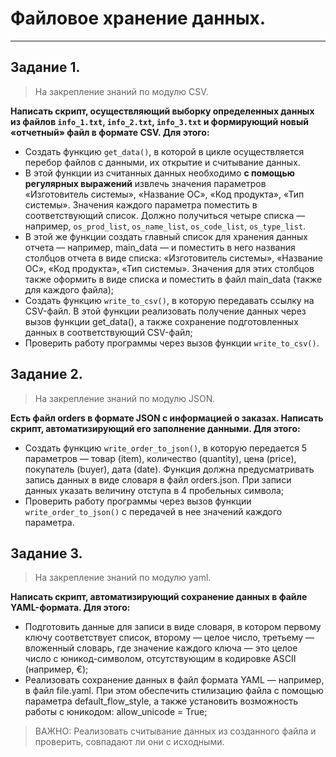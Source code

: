 # Файловое хранение данных.

---
## Задание 1.
> На закрепление знаний по модулю CSV.

**Написать скрипт, осуществляющий выборку определенных данных из файлов `info_1.txt`, `info_2.txt`, `info_3.txt` и формирующий новый «отчетный» файл в формате CSV. Для этого:**
- Создать функцию `get_data()`, в которой в цикле осуществляется перебор файлов с данными, их открытие и считывание данных. 
- В этой функции из считанных данных необходимо **с помощью регулярных выражений** извлечь значения параметров «Изготовитель системы», «Название ОС», «Код продукта», «Тип системы». Значения каждого параметра поместить в соответствующий список. Должно получиться четыре списка — например, `os_prod_list`, `os_name_list`, `os_code_list`, `os_type_list`. 
- В этой же функции создать главный список для хранения данных отчета — например, main_data — и поместить в него названия столбцов отчета в виде списка: «Изготовитель системы», «Название ОС», «Код продукта», «Тип системы». Значения для этих столбцов также оформить в виде списка и поместить в файл main_data (также для каждого файла);
- Создать функцию `write_to_csv()`, в которую передавать ссылку на CSV-файл. В этой функции реализовать получение данных через вызов функции get_data(), а также сохранение подготовленных данных в соответствующий CSV-файл;
- Проверить работу программы через вызов функции `write_to_csv()`.

## Задание 2.
> На закрепление знаний по модулю JSON. 

**Есть файл orders в формате JSON с информацией о заказах. Написать скрипт, автоматизирующий его заполнение данными. Для этого:**
- Создать функцию `write_order_to_json()`, в которую передается 5 параметров — товар (item), количество (quantity), цена (price), покупатель (buyer), дата (date). Функция должна предусматривать запись данных в виде словаря в файл orders.json. При записи данных указать величину отступа в 4 пробельных символа;
- Проверить работу программы через вызов функции `write_order_to_json()` с передачей в нее значений каждого параметра. 

## Задание 3.
> На закрепление знаний по модулю yaml. 

**Написать скрипт, автоматизирующий сохранение данных в файле YAML-формата. Для этого:**
- Подготовить данные для записи в виде словаря, в котором первому ключу соответствует список, второму — целое число, третьему — вложенный словарь, где значение каждого ключа — это целое число с юникод-символом, отсутствующим в кодировке ASCII (например, €);
- Реализовать сохранение данных в файл формата YAML — например, в файл file.yaml. При этом обеспечить стилизацию файла с помощью параметра default_flow_style, а также установить возможность работы с юникодом: allow_unicode = True;
> ВАЖНО: Реализовать считывание данных из созданного файла и проверить, совпадают ли они с исходными.